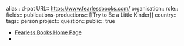 alias:: d-pat
URL:: https://www.fearlessbooks.com/
organisation::
role::
fields::
publications-productions:: [[Try to Be a Little Kinder]] 
country::
tags:: person
project::
question::
public:: true

- [Fearless Books Home Page](https://www.fearlessbooks.com/)
-